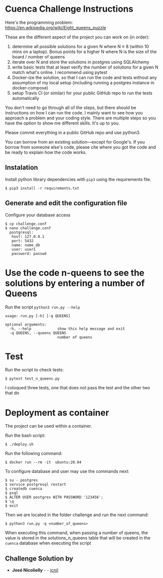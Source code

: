 # Cuenca Challenge Instructions

Here's the programming problem: https://en.wikipedia.org/wiki/Eight_queens_puzzle

These are the different aspect of the project you can work on (in order):
1. determine all possible solutions for a given N where N ≥ 8 (within 10 mins on a laptop). Bonus points for a higher N where N is the size of the board / number of queens
2. iterate over N and store the solutions in postgres using SQLAlchemy
3. write basic tests that at least verify the number of solutions for a given N match what's online. I recommend using pytest
4. Docker-ize the solution, so that I can run the code and tests without any assumption of my local setup (including running a postgres instance in docker-compose)
5. setup Travis CI (or similar) for your public GitHub repo to run the tests automatically

You don't need to go through all of the steps, but there should be instructions on how I can run the code. I mainly want to see how you approach a problem and your coding style. There are multiple steps so you have the option to show me different skills. It's up to you.

Please commit everything in a public GitHub repo and use python3.

You can borrow from an existing solution—except for Google's. If you borrow from someone else's code, please cite where you got the code and be ready to explain how the code works.

## Instalation

Install python library dependencies with `pip3` using the requirements file.

	$ pip3 install -r requirements.txt

## Generate and edit the configuration file

Configure your database access

	$ cp challenge.conf
	$ nano challenge.conf
	  postgresql:
       host: 127.0.0.1
       port: 5432
       name: name_db
       user: user1
       password: passwd

# Use the code n-queens to see the solutions by entering a number of Queens

Run the script `python3 run.py --help`

```
usage: run.py [-h] [-q QUEENS]

optional arguments:
  -h, --help            show this help message and exit
  -q QUEENS, --queens QUEENS
                        number of queens

```

# Test

Run the script to check tests:

	$ pytest test_n_queens.py

I coloqued three tests, one that does not pass the test and the other two that do

# Deployment as container

The project can be used within a container.

Run the bash script:

	$ ./deploy.sh

Run the following command:

	$ docker run --rm -it  ubuntu:20.04

To configure database and user may use the commands next:

	$ su - postgres
	$ service postgresql restart
	$ createdb cuenca
	$ psql
	$ ALTER USER postgres WITH PASSWORD '123456';
	$ \q
	$ exit

Then we are located in the folder challenge and run the next command:

	$ python3 run.py -q <number_of_queens>

When executing this command, when passing a number of queens, the value is stored in the solutions_n_queens table that will be created in the `cuenca` database when executing the script

## Challenge Solution by

* **José Nicolielly** - - [jcnil](https://github.com/jcnil)

